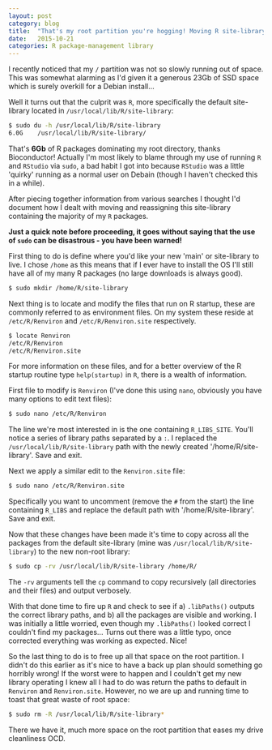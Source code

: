 ```yaml
---
layout: post
category: blog
title:  "That's my root partition you're hogging! Moving R site-library on Unix machines."
date:   2015-10-21
categories: R package-management library
---
```


I recently noticed that my `/` partition was not so slowly running out of space. This was somewhat alarming as I'd given it a generous 23Gb of SSD space which is surely overkill for a Debian install...

Well it turns out that the culprit was `R`, more specifically the default site-library located in `/usr/local/lib/R/site-library`:  

```sh
$ sudo du -h /usr/local/lib/R/site-library
6.0G	/usr/local/lib/R/site-library/
```

That's **6Gb** of R packages dominating my root directory, thanks Bioconductor! Actually I'm most likely to blame through my use of running `R` and `RStudio` via `sudo`, a bad habit I got into because `RStudio` was a little 'quirky' running as a normal user on Debain (though I haven't checked this in a while).

After piecing together information from various searches I thought I'd document how I dealt with moving and reassigning this site-library containing the majority of my `R` packages.

**Just a quick note before proceeding, it goes without saying that the use of `sudo` can be disastrous - you have been warned!**

First thing to do is define where you'd like your new 'main' or site-library to live. I chose `/home` as this means that if I ever have to install the OS I'll still have all of my many R packages (no large downloads is always good).

```sh
$ sudo mkdir /home/R/site-library
```

Next thing is to locate and modify the files that run on R startup, these are commonly referred to as environment files. On my system these reside at `/etc/R/Renviron` and `/etc/R/Renviron.site` respectively. 

```sh
$ locate Renviron
/etc/R/Renviron
/etc/R/Renviron.site
```

For more information on these files, and for a better overview of the R startup routine type `help(startup)` in `R`, there is a wealth of information.

First file to modify is `Renviron` (I've done this using `nano`, obviously you have many options to edit text files):

```sh
$ sudo nano /etc/R/Renviron
```

The line we're most interested in is the one containing `R_LIBS_SITE`. You'll notice a series of library paths separated by a `:`. I replaced the `/usr/local/lib/R/site-library` path with the newly created '/home/R/site-library'. Save and exit.

Next we apply a similar edit to the `Renviron.site` file:

```sh
$ sudo nano /etc/R/Renviron.site
```

Specifically you want to uncomment (remove the `#` from the start) the line containing `R_LIBS` and replace the default path with '/home/R/site-library'. Save and exit.

Now that these changes have been made it's time to copy across all the packages from the default site-library (mine was `/usr/local/lib/R/site-library`) to the new non-root library:

```sh
$ sudo cp -rv /usr/local/lib/R/site-library /home/R/
```

The `-rv` arguments tell the `cp` command to copy recursively (all directories and their files) and output verbosely. 

With that done time to fire up `R` and check to see if a) `.libPaths()` outputs the correct library paths, and b) all the packages are visible and working. I was initially a little worried, even though my `.libPaths()` looked correct I couldn't find my packages... Turns out there was a little typo, once corrected everything was working as expected. Nice!

So the last thing to do is to free up all that space on the root partition. I didn't do this earlier as it's nice to have a back up plan should something go horribly wrong! If the worst were to happen and I couldn't get my new library operating I knew all I had to do was return the paths to default in `Renviron` and `Renviron.site`. However, no we are up and running time to toast that great waste of root space:

```sh
$ sudo rm -R /usr/local/lib/R/site-library*
```

There we have it, much more space on the root partition that eases my drive cleanliness OCD.